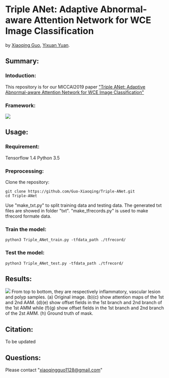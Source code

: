 # Triple ANet: Adaptive Abnormal-aware Attention Network for WCE Image Classification

by [Xiaoqing Guo](https://guo-xiaoqing.github.io/), [Yixuan Yuan](http://www.ee.cityu.edu.hk/~yxyuan/people/people.htm).

## Summary:
### Intoduction:
This repository is for our MICCAI2019 paper ["Triple ANet: Adaptive Abnormal-aware Attention Network for WCE Image Classification"]()
### Framework:
![](https://github.com/Guo-Xiaoqing/Triple-ANet/raw/master/image/framework.png)

## Usage:
### Requirement:
Tensorflow 1.4
Python 3.5

### Preprocessing:
Clone the repository:
```
git clone https://github.com/Guo-Xiaoqing/Triple-ANet.git
cd Triple-ANet
```
Use "make_txt.py" to split training data and testing data. The generated txt files are showed in folder "txt".
"make_tfrecords.py" is used to make tfrecord formate data.

### Train the model: 
```
python3 Triple_ANet_train.py -tfdata_path ./tfrecord/
```

### Test the model: 
```
python3 Triple_ANet_test.py -tfdata_path ./tfrecord/
```
## Results:
![](https://github.com/Guo-Xiaoqing/Triple-ANet/raw/master/image/result.png)
From top to bottom, they are respectively inflammatory, vascular lesion and polyp samples. (a) Original image. (b)(c) show attention maps of the 1st and 2nd AAM. (d)(e) show offset fields in the 1st branch and 2nd branch of the 1st AMM while (f)(g) show offset fields in the 1st branch and 2nd branch of the 2st AMM. (h) Ground truth of mask.

## Citation:
To be updated

## Questions:
Please contact "xiaoqingguo1128@gmail.com" 
